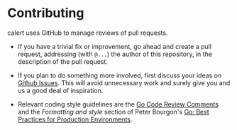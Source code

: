 # Contributing

calert uses GitHub to manage reviews of pull requests.

* If you have a trivial fix or improvement, go ahead and create a pull request,
  addressing (with `@...`) the author of this repository, in the description of the pull request.

* If you plan to do something more involved, first discuss your ideas
  on [Github Issues](https://github.com/mr-karan/calert/issues).
  This will avoid unnecessary work and surely give you and us a good deal
  of inspiration.

* Relevant coding style guidelines are the [Go Code Review
  Comments](https://code.google.com/p/go-wiki/wiki/CodeReviewComments)
  and the _Formatting and style_ section of Peter Bourgon's [Go: Best
  Practices for Production
  Environments](http://peter.bourgon.org/go-in-production/#formatting-and-style).